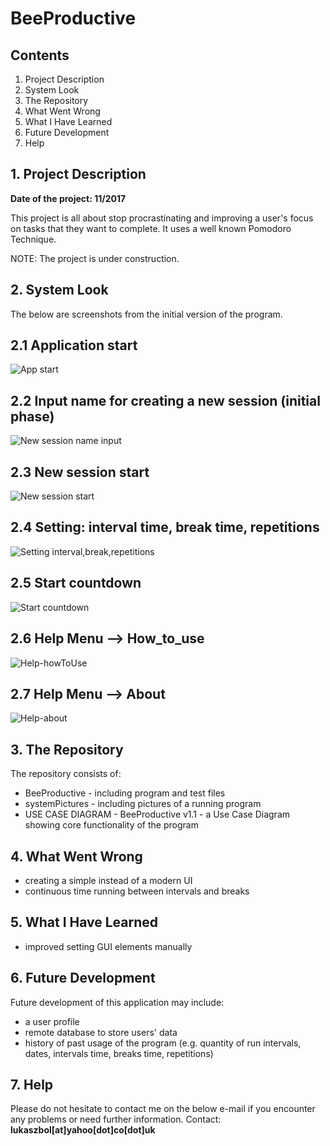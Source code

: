 # BeeProductive

## Contents

1. Project Description
2. System Look
3. The Repository
4. What Went Wrong
5. What I Have Learned
6. Future Development
7. Help


## 1. Project Description  
<b>Date of the project: 11/2017   </b>

This project is all about stop procrastinating and improving a user's focus on tasks that they want to complete. It uses a well known Pomodoro Technique.

NOTE: The project is under construction.


## 2. System Look  
The below are screenshots from the initial version of the program.

## 2.1 Application start
![App start](systemPictures/1-appStart.jpg)

## 2.2 Input name for creating a new session (initial phase)
![New session name input](systemPictures/2-newSessionNameInput.jpg)

## 2.3 New session start
![New session start](systemPictures/3-newSession.jpg)

## 2.4 Setting: interval time, break time, repetitions
![Setting interval,break,repetitions](systemPictures/4-settingIntervalBreakRepetitions.jpg)

## 2.5 Start countdown
![Start countdown](systemPictures/5-startCountdown.jpg)

## 2.6 Help Menu --> How_to_use
![Help-howToUse](systemPictures/6-helpHowToUse.jpg)

## 2.7 Help Menu --> About
![Help-about](systemPictures/7-helpAbout.jpg)


## 3. The Repository  
The repository consists of:
- BeeProductive - including program and test files
- systemPictures - including pictures of a running program
- USE CASE DIAGRAM - BeeProductive v1.1 - a Use Case Diagram showing core functionality of the program


## 4. What Went Wrong
- creating a simple instead of a modern UI
- continuous time running between intervals and breaks

## 5. What I Have Learned
- improved setting GUI elements manually


## 6. Future Development 
Future development of this application may include:
- a user profile
- remote database to store users' data
- history of past usage of the program (e.g. quantity of run intervals, dates, intervals time, breaks time, repetitions)

## 7. Help  
Please do not hesitate to contact me on the below e-mail if you encounter any problems or need further information.
Contact: <b>lukaszbol[at]yahoo[dot]co[dot]uk</b>

